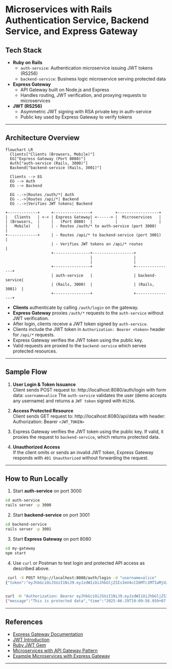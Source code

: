 # Microservices with Rails Authentication Service, Backend Service, and Express Gateway

## Tech Stack

- **Ruby on Rails**
    - `auth-service`: Authentication microservice issuing JWT tokens (RS256)
    - `backend-service`: Business logic microservice serving protected data
- **Express Gateway**
    - API Gateway built on Node.js and Express
    - Handles routing, JWT verification, and proxying requests to microservices
- **JWT (RS256)**
    - Asymmetric JWT signing with RSA private key in auth-service
    - Public key used by Express Gateway to verify tokens

---

## Architecture Overview
```mermaid
flowchart LR
  Clients["Clients (Browsers, Mobile)"]
  EG["Express Gateway (Port 8080)"]
  Auth["auth-service (Rails, 3000)"]
  Backend["backend-service (Rails, 3001)"]

  Clients --> EG
  EG --> Auth
  EG --> Backend

  EG -.->|Routes /auth/*| Auth
  EG -.->|Routes /api/*| Backend
  EG -.->|Verifies JWT tokens| Backend
```
```text
+-------------+     +----------------+          +------------------+
|   Clients   | <-> | Express Gateway| <------> |  Microservices   |
| (Browsers,  |     |   (Port 8080)  |          |                  |
|   Mobile)   |     | - Routes /auth/* to auth-service (port 3000)         |
+-------------+     | - Routes /api/* to backend-service (port 3001)       |
                    | - Verifies JWT tokens on /api/* routes                |
                    +----------------+------------------+
                                     |                  |
                                     |                  |
                    +----------------+                  +----------------+
                    | auth-service   |                  | backend-service|
                    | (Rails, 3000)  |                  | (Rails, 3001)  |
                    +----------------+                  +----------------+
```

- **Clients** authenticate by calling `/auth/login` on the gateway.
- **Express Gateway** proxies `/auth/*` requests to the `auth-service` without JWT verification.
- After login, clients receive a JWT token signed by `auth-service`.
- Clients include the JWT token in `Authorization: Bearer <token>` header for `/api/*` requests.
- Express Gateway verifies the JWT token using the public key.
- Valid requests are proxied to the `backend-service` which serves protected resources.

---

## Sample Flow

1. **User Login & Token Issuance**  
   Client sends POST request to:  http://localhost:8080/auth/login with form data: `username=alice`
   The `auth-service` validates the user (demo accepts any username) and returns a `JWT token` signed with `RS256`.

2. **Access Protected Resource**  
   Client sends GET request to:  http://localhost:8080/api/data with header:  Authorization: Bearer `<JWT_TOKEN>`

3. Express Gateway verifies the JWT token using the public key. If valid, it proxies the request to `backend-service`, which returns protected data.

3. **Unauthorized Access**  
   If the client omits or sends an invalid JWT token, Express Gateway responds with `401 Unauthorized` without forwarding the request.

---

## How to Run Locally

1. Start **auth-service** on port 3000
```bash
cd auth-service
rails server -p 3000
```
2. Start **backend-service** on port 3001
```bash
cd backend-service
rails server -p 3001
```
3. Start **Express Gateway** on port 8080
```bash
cd my-gateway
npm start
```
4. Use `curl` or Postman to test login and protected API access as described above.
```bash
 curl -X POST http://localhost:8080/auth/login -d "username=alice"
{"token":"eyJhbGciOiJSUzI1NiJ9.eyJzdWIiOiJhbGljZSIsImV4cCI6MTc1MTIwMjUzNn0.R4a2vYWPz85LD0cnNXm5IoEp154g3JLclaLEPG78GZkqDkq4amNCILO74qLhy1HvU1xUyioNVufmxJrtjsfKsVf_LNgNnyzpdREYPiW2uF8--PULHLKfyl2YU41si0m9BEovB_FSkGXcVNA4ASi4w7bYKyJNu5RjK1Mq1wMaqETaqYm68yFjRMwXU9dRo20_Smg8BtLPFeX9pxd2j8V3T1rDLJncaRAHOBuSDXqjEwz_Kp29M7kjaVcHvddEMs5YAiCKO8FYyTPX9R_ZS01UboaeWMGtJD5tQ35eUWz91weQsSKAbdPAzJWvkJl95tYHqLONSruqy_JJYZHt20zyAw"}


curl -H "Authorization: Bearer eyJhbGciOiJSUzI1NiJ9.eyJzdWIiOiJhbGljZSIsImV4cCI6MTc1MTIwMjUzNn0.R4a2vYWPz85LD0cnNXm5IoEp154g3JLclaLEPG78GZkqDkq4amNCILO74qLhy1HvU1xUyioNVufmxJrtjsfKsVf_LNgNnyzpdREYPiW2uF8--PULHLKfyl2YU41si0m9BEovB_FSkGXcVNA4ASi4w7bYKyJNu5RjK1Mq1wMaqETaqYm68yFjRMwXU9dRo20_Smg8BtLPFeX9pxd2j8V3T1rDLJncaRAHOBuSDXqjEwz_Kp29M7kjaVcHvddEMs5YAiCKO8FYyTPX9R_ZS01UboaeWMGtJD5tQ35eUWz91weQsSKAbdPAzJWvkJl95tYHqLONSruqy_JJYZHt20zyAw" http://localhost:8080/api/data
{"message":"This is protected data","time":"2025-06-29T19:09:56.959+07:00"}
```
---

## References

- [Express Gateway Documentation](https://www.express-gateway.io/docs/)
- [JWT Introduction](https://jwt.io/introduction/)
- [Ruby JWT Gem](https://github.com/jwt/ruby-jwt)
- [Microservices with API Gateway Pattern](https://microservices.io/patterns/apigateway.html)
- [Example Microservices with Express Gateway](https://dev.to/naseef012/create-a-microservices-app-with-dockerized-express-api-gateway-1kf9)
---
